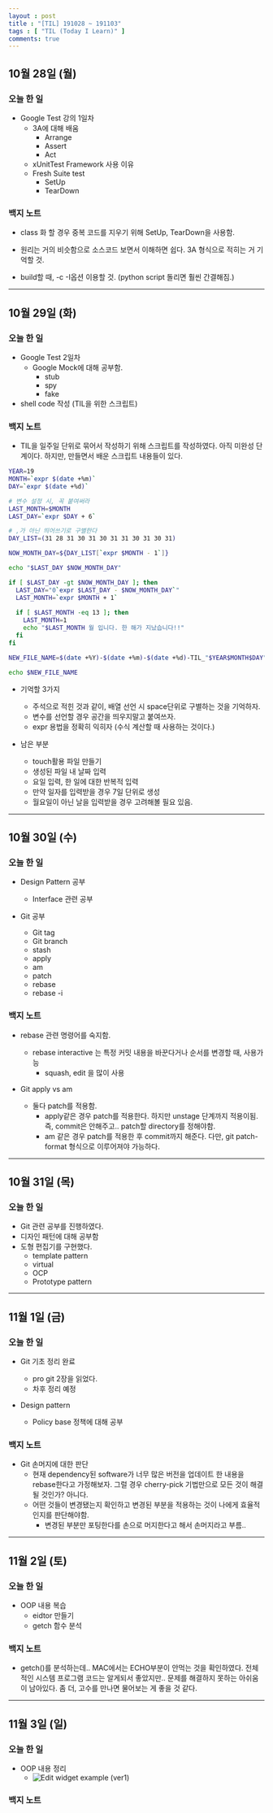```yaml
---
layout : post
title : "[TIL] 191028 ~ 191103"
tags : [ "TIL (Today I Learn)" ]
comments: true
---
```


## 10월 28일 (월)
### 오늘 한 일
- Google Test 강의 1일차
  - 3A에 대해 배움
    - Arrange
    - Assert
    - Act
  - xUnitTest Framework 사용 이유
  - Fresh Suite test
    - SetUp
    - TearDown

### 백지 노트
- class 화 할 경우 중복 코드를 지우기 위해 SetUp, TearDown을 사용함.
- 원리는 거의 비슷함으로 소스코드 보면서 이해하면 쉽다. 3A 형식으로 적히는 거 기억할 것.

- build할 때, -c -I옵션 이용할 것. (python script 돌리면 훨씬 간결해짐.)

---

## 10월 29일 (화)
### 오늘 한 일
- Google Test 2일차
  - Google Mock에 대해 공부함.
    - stub
    - spy
    - fake 
- shell code 작성 (TIL을 위한 스크립트)

### 백지 노트
- TIL을 일주일 단위로 묶어서 작성하기 위해 스크립트를 작성하였다. 아직 미완성 단계이다. 하지만, 만들면서 배운 스크립트 내용들이 있다.

```sh
YEAR=19
MONTH=`expr $(date +%m)`
DAY=`expr $(date +%d)`

# 변수 설정 시, 꼭 붙여써라
LAST_MONTH=$MONTH
LAST_DAY=`expr $DAY + 6`

# ,가 아닌 띄어쓰기로 구별한다
DAY_LIST=(31 28 31 30 31 30 31 31 30 31 30 31)

NOW_MONTH_DAY=${DAY_LIST[`expr $MONTH - 1`]}

echo "$LAST_DAY $NOW_MONTH_DAY"

if [ $LAST_DAY -gt $NOW_MONTH_DAY ]; then
  LAST_DAY="0`expr $LAST_DAY - $NOW_MONTH_DAY`"
  LAST_MONTH=`expr $MONTH + 1`
  
  if [ $LAST_MONTH -eq 13 ]; then
    LAST_MONTH=1  
    echo "$LAST_MONTH 월 입니다. 한 해가 지났습니다!!"
  fi
fi

NEW_FILE_NAME=$(date +%Y)-$(date +%m)-$(date +%d)-TIL_"$YEAR$MONTH$DAY"_"$LAST_MONTH$LAST_DAY".md

echo $NEW_FILE_NAME
```
- 기억할 3가지 
  - 주석으로 적힌 것과 같이, 배열 선언 시 space단위로 구별하는 것을 기억하자.
  - 변수를 선언할 경우 공간을 띄우지말고 붙여쓰자.
  - expr 용법을 정확히 익히자 (수식 계산할 때 사용하는 것이다.)

- 남은 부분
  - touch활용 파일 만들기
  - 생성된 파일 내 날짜 입력
  - 요일 입력, 한 일에 대한 반복적 입력
  - 만약 일자를 입력받을 경우 7일 단위로 생성
  - 월요일이 아닌 날을 입력받을 경우 고려해볼 필요 있음.

---

## 10월 30일 (수)
### 오늘 한 일
- Design Pattern 공부 
  - Interface 관련 공부

- Git 공부
  - Git tag
  - Git branch
  - stash
  - apply
  - am
  - patch
  - rebase
  - rebase -i
  
### 백지 노트
- rebase 관련 명령어를 숙지함. 
  - rebase interactive 는 특정 커밋 내용을 바꾼다거나 순서를 변경할 때, 사용가능
    - squash, edit 을 많이 사용

- Git apply vs am
  - 둘다 patch를 적용함. 
    - apply같은 경우 patch를 적용한다. 하지만 unstage 단계까지 적용이됨. 즉, commit은 안해주고.. patch할 directory를 정해야함.
    - am 같은 경우 patch를 적용한 후 commit까지 해준다. 다만, git patch-format 형식으로 이루어져야 가능하다.

---

## 10월 31일 (목)
### 오늘 한 일
- Git 관련 공부를 진행하였다.
- 디자인 패턴에 대해 공부함
- 도형 편집기를 구현했다.
  - template pattern
  - virtual
  - OCP
  - Prototype pattern 

---

## 11월 1일 (금)
### 오늘 한 일
- Git 기초 정리 완료
  - pro git 2장을 읽었다.
  - 차후 정리 예정

- Design pattern
  - Policy base 정책에 대해 공부

### 백지 노트
- Git 손머지에 대한 판단
  - 현재 dependency된 software가 너무 많은 버전을 업데이트 한 내용을 rebase한다고 가정해보자. 그럴 경우 cherry-pick 기법만으로 모든 것이 해결 될 것인가? 아니다. 
  - 어떤 것들이 변경됐는지 확인하고 변경된 부분을 적용하는 것이 나에게 효율적인지를 판단해야함.
    - 변경된 부분만 포팅한다를 손으로 머지한다고 해서 손머지라고 부름..

---

## 11월 2일 (토)
### 오늘 한 일
- OOP 내용 복습
  - eidtor 만들기
  - getch 함수 분석

### 백지 노트
- getch()를 분석하는데.. MAC에서는 ECHO부분이 안먹는 것을 확인하였다. 전체적인 시스템 프로그램 코드는 알게되서 좋았지만.. 문제를 해결하지 못하는 아쉬움이 남아있다. 좀 더, 고수를 만나면 물어보는 게 좋을 것 같다.

---

## 11월 3일 (일)
### 오늘 한 일
- OOP 내용 정리
  - ![Edit widget example (ver1)](https://armkernel.github.io/oop_5/)

### 백지 노트


